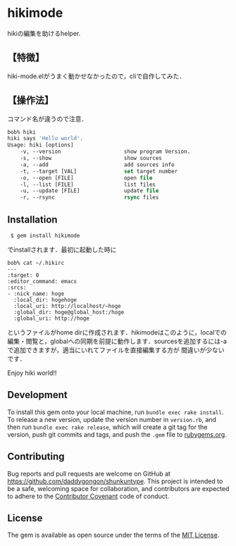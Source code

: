 # hikimode
hikiの編集を助けるhelper.

## 【特徴】
hiki-mode.elがうまく動かせなかったので，cliで自作してみた．


## 【操作法】
コマンド名が違うので注意．

```tcsh
bob% hiki
hiki says 'Hello world'.
Usage: hiki [options]
    -v, --version                    show program Version.
    -s, --show                       show sources
    -a, --add                        add sources info
    -t, --target [VAL]               set target number
    -o, --open [FILE]                open file
    -l, --list [FILE]                list files
    -u, --update [FILE]              update file
    -r, --rsync                      rsync files
```

## Installation

```
 $ gem install hikimode
```
でinstallされます．最初に起動した時に
```
bob% cat ~/.hikirc
---
:target: 0
:editor_command: emacs
:srcs:
- :nick_name: hoge
  :local_dir: hogehoge
  :local_uri: http://localhost/~hoge
  :global_dir: hoge@global_host:/hoge
  :global_uri: http://hoge
```
というファイルがhome dirに作成されます．hikimodeはこのように，localでの編集・閲覧と，globalへの同期を前提に動作します．sourcesを追加するには-aで追加できますが，適当にいれてファイルを直接編集する方が
間違いが少ないです．

Enjoy hiki world!!

## Development

To install this gem onto your local machine, run `bundle exec rake install`. To release a new version, update the version number in `version.rb`, and then run `bundle exec rake release`, which will create a git tag for the version, push git commits and tags, and push the `.gem` file to [rubygems.org](https://rubygems.org).

## Contributing

Bug reports and pull requests are welcome on GitHub at https://github.com/daddygongon/shunkuntype. This project is intended to be a safe, welcoming space for collaboration, and contributors are expected to adhere to the [Contributor Covenant](contributor-covenant.org) code of conduct.


## License

The gem is available as open source under the terms of the [MIT License](http://opensource.org/licenses/MIT).
